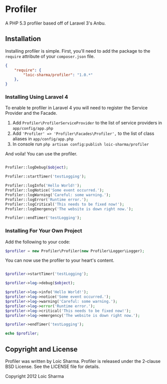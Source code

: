 # Profiler

A PHP 5.3 profiler based off of Laravel 3's Anbu.

## Installation

Installing profiler is simple. First, you'll need to add the package to the `require` attribute of your `composer.json` file.

```json
{
    "require": {
        "loic-sharma/profiler": "1.0.*"
    },
}
``` 


### Installing Using Laravel 4

To enable te profiler in Laravel 4 you will need to register the Service Provider and the Facade.

1. Add `Profiler\ProfilerServiceProvider` to the list of service providers in `app/config/app.php`
2. Add `'Profiler' => 'Profiler\Facades\Profiler',` to the list of class aliases in `app/config/app.php`
3. In console run `php artisan config:publish loic-sharma/profiler`

And voila! You can use the profiler.

```php

Profiler::logDebug($object);

Profiler::startTimer('testLogging');

Profiler::logInfo('Hello World!');
Profiler::logNotice('Some event occurred.');
Profiler::logWarning('Careful: some warning.');
Profiler::logError('Runtime error.');
Profiler::logCritical('This needs to be fixed now!');
Profiler::logEmergency('The website is down right now.');

Profiler::endTimer('testLogging');

```

### Installing For Your Own Project

Add the following to your code:

```php
$profiler = new Profiler\Profiler(new Profiler\Logger\Logger);
```

You can now use the profiler to your heart's content.

```php

$profiler->startTimer('testLogging');

$profiler->log->debug($object);

$profiler->log->info('Hello World!');
$profiler->log->notice('Some event occurred.');
$profiler->log->warning('Careful: some warning.');
$profiler->log->error('Runtime error.');
$profiler->log->critical('This needs to be fixed now!');
$profiler->log->emergency('The website is down right now.');

$profiler->endTimer('testLogging');

echo $profiler;
```

## Copyright and License

Profiler was written by Loic Sharma. Profiler is released under the 2-clause BSD License. See the LICENSE file for details.

Copyright 2012 Loic Sharma
